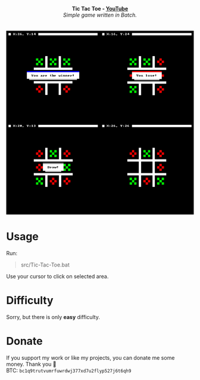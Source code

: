 <p align="center">
	<b>Tic Tac Toe - <a href="https://www.youtube.com/watch?v=J4i94JEgU1s">YouTube<a/></b>
	<br>
	<i>Simple game written in Batch.</i>
	<br><br><br>
	<img alt="Test" src="https://github.com/hXR16F/Tic-Tac-Toe/blob/master/media/Screenshot_1.png?raw=true">
</p>

# Usage
Run:
> src/Tic-Tac-Toe.bat

Use your cursor to click on selected area.

# Difficulty
Sorry, but there is only **easy** difficulty.

# Donate
If you support my work or like my projects, you can donate me some money. Thank you 💙\
BTC: `bc1q9trutvumrfuwrdwj377xd7u2flyp527j6t6qh9`
